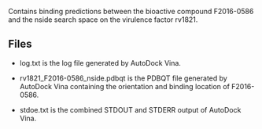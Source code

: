 Contains binding predictions between the bioactive compound F2016-0586 and the nside search space on the virulence factor rv1821.

## Files

- log.txt is the log file generated by AutoDock Vina.

- rv1821_F2016-0586_nside.pdbqt is the PDBQT file generated by AutoDock Vina containing the orientation and binding location of F2016-0586.

- stdoe.txt is the combined STDOUT and STDERR output of AutoDock Vina.

